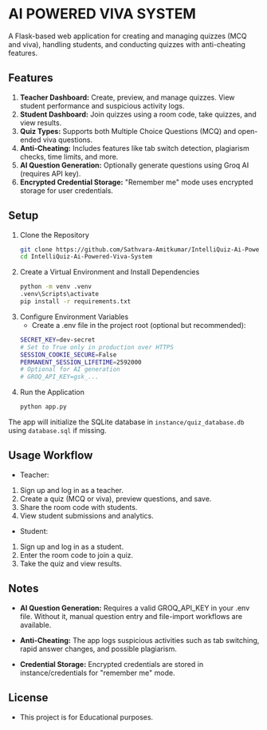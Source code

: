 # AI POWERED VIVA SYSTEM

A Flask-based web application for creating and managing quizzes (MCQ and viva), handling students, and conducting quizzes with anti-cheating features.

## Features
1. **Teacher Dashboard:** Create, preview, and manage quizzes. View student performance and suspicious activity logs.
2. **Student Dashboard:** Join quizzes using a room code, take quizzes, and view results.
3. **Quiz Types:** Supports both Multiple Choice Questions (MCQ) and open-ended viva questions.
4. **Anti-Cheating:** Includes features like tab switch detection, plagiarism checks, time limits, and more.
5. **AI Question Generation:** Optionally generate questions using Groq AI (requires API key).
6. **Encrypted Credential Storage:** "Remember me" mode uses encrypted storage for user credentials.

## Setup

1. Clone the Repository
    ```sh
    git clone https://github.com/Sathvara-Amitkumar/IntelliQuiz-Ai-Powered-Viva-System.git
    cd IntelliQuiz-Ai-Powered-Viva-System

2. Create a Virtual Environment and Install Dependencies
    ```sh
    python -m venv .venv
    .venv\Scripts\activate
    pip install -r requirements.txt

3. Configure Environment Variables
    - Create a .env file in the project root (optional but recommended):
    ```sh
    SECRET_KEY=dev-secret
    # Set to True only in production over HTTPS
    SESSION_COOKIE_SECURE=False
    PERMANENT_SESSION_LIFETIME=2592000
    # Optional for AI generation
    # GROQ_API_KEY=gsk_...

4. Run the Application
    ```sh
    python app.py

The app will initialize the SQLite database in `instance/quiz_database.db` using `database.sql` if missing.

## Usage Workflow

- Teacher: 
1. Sign up and log in as a teacher.
2. Create a quiz (MCQ or viva), preview questions, and save.
3. Share the room code with students.
4. View student submissions and analytics.
     
- Student: 
1. Sign up and log in as a student.
2. Enter the room code to join a quiz.
3. Take the quiz and view results.

## Notes
- **AI Question Generation:** Requires a valid GROQ_API_KEY in your .env file. Without it, manual question entry and file-import workflows are available.

- **Anti-Cheating:** The app logs suspicious activities such as tab switching, rapid answer changes, and possible plagiarism.

- **Credential Storage:** Encrypted credentials are stored in instance/credentials for "remember me" mode.

## License
- This project is for Educational purposes.